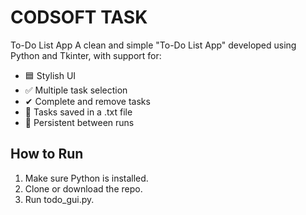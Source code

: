 # CODSOFT TASK 
To-Do List App
A clean and simple "To-Do List App" developed using Python and Tkinter, with support for:
- 🟦 Stylish UI
- ✅ Multiple task selection
- ✔ Complete and remove tasks
- 💾 Tasks saved in a .txt file
- 📜 Persistent between runs

## How to Run
1. Make sure Python is installed.
2. Clone or download the repo.
3. Run todo_gui.py.
